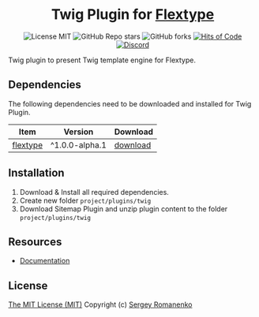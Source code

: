 <h1 align="center">Twig Plugin for <a href="https://awilum.github.io/flextype">Flextype</a></h1>

<p align="center">
<img src="https://img.shields.io/badge/license-MIT-blue.svg?label=License" alt="License MIT"> <img alt="GitHub Repo stars" src="https://img.shields.io/github/stars/flextype-plugins/twig?label=Stars"> <img alt="GitHub forks" src="https://img.shields.io/github/forks/flextype-plugins/twig?label=Forks"> <a href="https://hitsofcode.com"><img alt="Hits of Code" src="https://hitsofcode.com/github/flextype-plugins/twig?branch=3.x"></a> <a href="https://discord.gg/ewQkqgfBAc"><img src="https://img.shields.io/discord/423097982498635778.svg?logo=discord&label=Discord%20Chat" alt="Discord"></a>
</p>

Twig plugin to present Twig template engine for Flextype.

## Dependencies

The following dependencies need to be downloaded and installed for Twig Plugin.

| Item | Version | Download |
|---|---|---|
| [flextype](https://github.com/flextype/flextype) | ^1.0.0-alpha.1 | [download](https://github.com/flextype/flextype/releases) |

## Installation

1. Download & Install all required dependencies.
2. Create new folder `project/plugins/twig`
3. Download Sitemap Plugin and unzip plugin content to the folder `project/plugins/twig`

## Resources
* [Documentation](https://awilum.github.io/flextype/downloads/extend/plugins/twig)

## License
[The MIT License (MIT)](https://github.com/flextype-plugins/twig/blob/master/LICENSE.txt)
Copyright (c) [Sergey Romanenko](https://github.com/Awilum)
